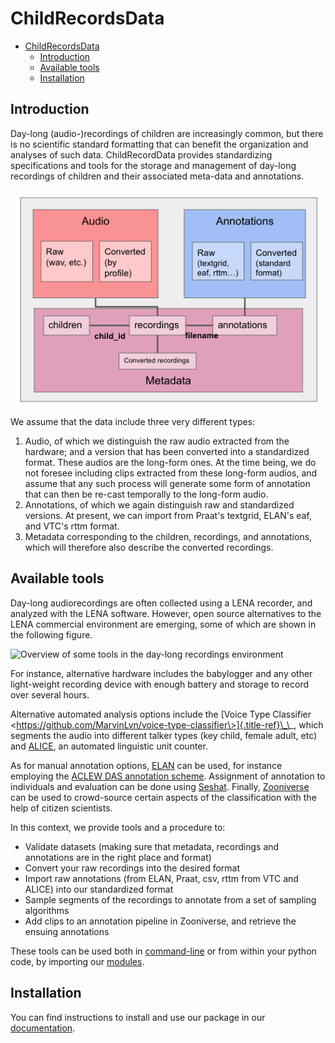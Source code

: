 ChildRecordsData
================

- [ChildRecordsData](#childrecordsdata)
  - [Introduction](#introduction)
  - [Available tools](#available-tools)
  - [Installation](#installation)

Introduction
------------

Day-long (audio-)recordings of children are increasingly common, but
there is no scientific standard formatting that can benefit the
organization and analyses of such data. ChildRecordData provides
standardizing specifications and tools for the storage and management of
day-long recordings of children and their associated meta-data and
annotations.

![File organization structure](docs/source/images/structure.png)

We assume that the data include three very different types:

1.  Audio, of which we distinguish the raw audio extracted from the
    hardware; and a version that has been converted into a standardized
    format. These audios are the long-form ones. At the time being, we
    do not foresee including clips extracted from these long-form
    audios, and assume that any such process will generate some form of
    annotation that can then be re-cast temporally to the long-form
    audio.
2.  Annotations, of which we again distinguish raw and standardized
    versions. At present, we can import from Praat\'s textgrid, ELAN\'s
    eaf, and VTC\'s rttm format.
3.  Metadata corresponding to the children, recordings, and annotations,
    which will therefore also describe the converted recordings.

Available tools
---------------

Day-long audiorecordings are often collected using a LENA recorder, and
analyzed with the LENA software. However, open source alternatives to
the LENA commercial environment are emerging, some of which are shown in
the following figure.

![Overview of some tools in the day-long recordings
environment](docs/source/images/tools.png)

For instance, alternative hardware includes the babylogger and any other
light-weight recording device with enough battery and storage to record
over several hours.

Alternative automated analysis options include the [Voice Type
Classifier
\<https://github.com/MarvinLvn/voice-type-classifier\>]{.title-ref}\_\_,
which segments the audio into different talker types (key child, female
adult, etc) and [ALICE](https://github.com/orasanen/ALICE), an automated
linguistic unit counter.

As for manual annotation options,
[ELAN](https://archive.mpi.nl/tla/elan) can be used, for instance
employing the [ACLEW DAS annotation scheme](https://osf.io/b2jep/).
Assignment of annotation to individuals and evaluation can be done using
[Seshat](https://github.com/bootphon/seshat). Finally,
[Zooniverse](zooniverse.org) can be used to crowd-source certain aspects
of the classification with the help of citizen scientists.

In this context, we provide tools and a procedure to:

-   Validate datasets (making sure that metadata, recordings and
    annotations are in the right place and format)
-   Convert your raw recordings into the desired format
-   Import raw annotations (from ELAN, Praat, csv, rttm from VTC and
    ALICE) into our standardized format
-   Sample segments of the recordings to annotate from a set of sampling
    algorithms
-   Add clips to an annotation pipeline in Zooniverse, and retrieve the
    ensuing annotations

These tools can be used both in [command-line](https://laac-lscp.github.io/ChildRecordsData/tools.html) or from within your python code, by importing our [modules](https://laac-lscp.github.io/ChildRecordsData/modules.html).

Installation
------------

You can find instructions to install and use our package in our [documentation](https://laac-lscp.github.io/ChildRecordsData/install.html).
